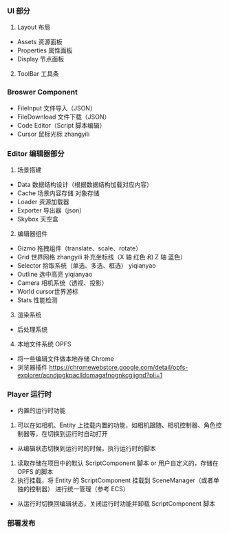 

### UI 部分
1. Layout 布局
- Assets 资源面板
- Properties 属性面板
- Display 节点面板
2. ToolBar 工具条

### Broswer Component
- FileInput 文件导入（JSON）
- FileDownload 文件下载（JSON）
- Code Editor（Script 脚本编辑）
- Cursor 鼠标光标           zhangyili

### Editor 编辑器部分

1. 场景搭建
- Data 数据结构设计（根据数据结构加载对应内容）
- Cache 场景内容存储 对象存储
- Loader 资源加载器
- Exporter 导出器（json）
- Skybox 天空盒

2. 编辑器组件
- Gizmo 拖拽组件（translate、scale、rotate）
- Grid 世界网格                             zhangyili
    补充坐标线（X 轴 红色 和 Z 轴 蓝色）
- Selector 拾取系统（单选、多选、框选）        yiqianyao
- Outline 选中高亮                          yiqianyao
- Camera 相机系统（透视、投影）
- World cursor世界游标
- Stats 性能检测

3. 渲染系统
- 后处理系统

4. 本地文件系统 OPFS
- 将一些编辑文件做本地存储 Chrome
- 浏览器插件 https://chromewebstore.google.com/detail/opfs-explorer/acndjpgkpaclldomagafnognkcgjignd?pli=1

### Player 运行时
- 内置的运行时功能
1. 可以在如相机、Entity 上挂载内置的功能，如相机跟随、相机控制器、角色控制器等，在切换到运行时自动打开

- 从编辑状态切换到运行时的时候，执行运行时的脚本
1. 读取存储在项目中的默认 ScriptComponent 脚本 or 用户自定义的，存储在 OPFS 的脚本
2. 执行挂载，将 Entity 的 ScriptComponent 挂载到 SceneManager（或者单独的控制器） 进行统一管理（参考 ECS）

- 从运行时切换回编辑状态，关闭运行时功能并卸载 ScriptComponent 脚本

### 部署发布